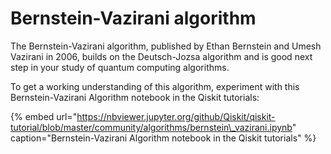 # Bernstein-Vazirani algorithm

The Bernstein-Vazirani algorithm, published by Ethan Bernstein and Umesh Vazirani in 2006, builds on the Deutsch-Jozsa algorithm and is good next step in your study of quantum computing algorithms.

To get a working understanding of this algorithm, experiment with this Bernstein-Vazirani Algorithm notebook in the Qiskit tutorials:

{% embed url="https://nbviewer.jupyter.org/github/Qiskit/qiskit-tutorial/blob/master/community/algorithms/bernstein\_vazirani.ipynb" caption="Bernstein-Vazirani Algorithm notebook in the Qiskit tutorials" %}

